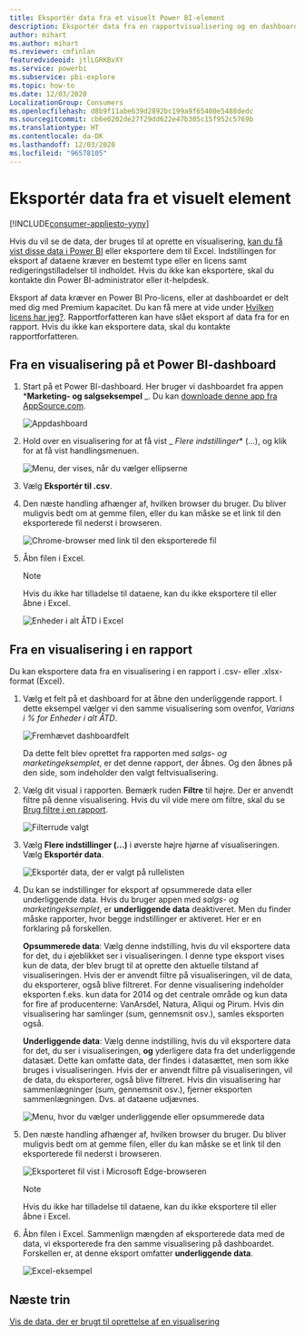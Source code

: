 ```yaml
---
title: Eksportér data fra et visuelt Power BI-element
description: Eksportér data fra en rapportvisualisering og en dashboardvisualisering, og få dem vist i Excel.
author: mihart
ms.author: mihart
ms.reviewer: cmfinlan
featuredvideoid: jtlLGRKBvXY
ms.service: powerbi
ms.subservice: pbi-explore
ms.topic: how-to
ms.date: 12/03/2020
LocalizationGroup: Consumers
ms.openlocfilehash: d8b9f11abe639d2892bc199a9f65400e5488dedc
ms.sourcegitcommit: cb6e0202de27f29dd622e47b305c15f952c5769b
ms.translationtype: HT
ms.contentlocale: da-DK
ms.lasthandoff: 12/03/2020
ms.locfileid: "96578105"
---
```

# <a name="export-data-from-a-visual"></a>Eksportér data fra et visuelt element

[!INCLUDE[consumer-appliesto-yyny](../includes/consumer-appliesto-yyny.md)]


Hvis du vil se de data, der bruges til at oprette en visualisering, [kan du få vist disse data i Power BI](end-user-show-data.md) eller eksportere dem til Excel. Indstillingen for eksport af dataene kræver en bestemt type eller en licens samt redigeringstilladelser til indholdet. Hvis du ikke kan eksportere, skal du kontakte din Power BI-administrator eller it-helpdesk. 

Eksport af data kræver en Power BI Pro-licens, eller at dashboardet er delt med dig med Premium kapacitet. Du kan få mere at vide under [Hvilken licens har jeg?](end-user-license.md). Rapportforfatteren kan have slået eksport af data fra for en rapport. Hvis du ikke kan eksportere data, skal du kontakte rapportforfatteren.


## <a name="from-a-visual-on-a-power-bi-dashboard"></a>Fra en visualisering på et Power BI-dashboard

1. Start på et Power BI-dashboard. Her bruger vi dashboardet fra appen ***Marketing- og salgseksempel** _. Du kan [downloade denne app fra AppSource.com](https://appsource.microsoft.com/en-us/product/power-bi/microsoft-retail-analysis-sample.salesandmarketingsample
).

    ![Appdashboard](media/end-user-export/power-bi-dashboard.png)

2. Hold over en visualisering for at få vist _ *Flere indstillinger** (...), og klik for at få vist handlingsmenuen.

    ![Menu, der vises, når du vælger ellipserne](media/end-user-export/power-bi-option-menu.png)

3. Vælg **Eksportér til .csv**.

4. Den næste handling afhænger af, hvilken browser du bruger. Du bliver muligvis bedt om at gemme filen, eller du kan måske se et link til den eksporterede fil nederst i browseren. 

    ![Chrome-browser med link til den eksporterede fil](media/end-user-export/power-bi-dashboards-export.png)

5. Åbn filen i Excel. 

    > [!NOTE]
    > Hvis du ikke har tilladelse til dataene, kan du ikke eksportere til eller åbne i Excel.  

    ![Enheder i alt ÅTD i Excel](media/end-user-export/power-bi-excel.png)


## <a name="from-a-visual-in-a-report"></a>Fra en visualisering i en rapport
Du kan eksportere data fra en visualisering i en rapport i .csv- eller .xlsx-format (Excel). 

1. Vælg et felt på et dashboard for at åbne den underliggende rapport.  I dette eksempel vælger vi den samme visualisering som ovenfor, *Varians i % for Enheder i alt ÅTD*. 

    ![Fremhævet dashboardfelt](media/end-user-export/power-bi-export-tile.png)

    Da dette felt blev oprettet fra rapporten med *salgs- og marketingeksemplet*, er det denne rapport, der åbnes. Og den åbnes på den side, som indeholder den valgt feltvisualisering. 

2. Vælg dit visual i rapporten. Bemærk ruden **Filtre** til højre. Der er anvendt filtre på denne visualisering. Hvis du vil vide mere om filtre, skal du se [Brug filtre i en rapport](end-user-report-filter.md).

    ![Filterrude valgt](media/end-user-export/power-bi-export-filter-pane.png)


3. Vælg **Flere indstillinger (...)** i øverste højre hjørne af visualiseringen. Vælg **Eksportér data**.

    ![Eksportér data, der er valgt på rullelisten](media/end-user-export/power-bi-export-reports.png)

4. Du kan se indstillinger for eksport af opsummerede data eller underliggende data. Hvis du bruger appen med *salgs- og marketingeksemplet*, er **underliggende data** deaktiveret. Men du finder måske rapporter, hvor begge indstillinger er aktiveret. Her er en forklaring på forskellen.

    **Opsummerede data**: Vælg denne indstilling, hvis du vil eksportere data for det, du i øjeblikket ser i visualiseringen.  I denne type eksport vises kun de data, der blev brugt til at oprette den aktuelle tilstand af visualiseringen. Hvis der er anvendt filtre på visualiseringen, vil de data, du eksporterer, også blive filtreret. For denne visualisering indeholder eksporten f.eks. kun data for 2014 og det centrale område og kun data for fire af producenterne: VanArsdel, Natura, Aliqui og Pirum. Hvis din visualisering har samlinger (sum, gennemsnit osv.), samles eksporten også. 
  

    **Underliggende data**: Vælg denne indstilling, hvis du vil eksportere data for det, du ser i visualiseringen, **og** yderligere data fra det underliggende datasæt.  Dette kan omfatte data, der findes i datasættet, men som ikke bruges i visualiseringen. Hvis der er anvendt filtre på visualiseringen, vil de data, du eksporterer, også blive filtreret.  Hvis din visualisering har sammenlægninger (sum, gennemsnit osv.), fjerner eksporten sammenlægningen. Dvs. at dataene udjævnes. 

    ![Menu, hvor du vælger underliggende eller opsummerede data](media/end-user-export/power-bi-export-underlying.png)

5. Den næste handling afhænger af, hvilken browser du bruger. Du bliver muligvis bedt om at gemme filen, eller du kan måske se et link til den eksporterede fil nederst i browseren. 

    ![Eksporteret fil vist i Microsoft Edge-browseren](media/end-user-export/power-bi-export-edge-screen.png)

    > [!NOTE]
    > Hvis du ikke har tilladelse til dataene, kan du ikke eksportere til eller åbne i Excel.  


6. Åbn filen i Excel. Sammenlign mængden af eksporterede data med de data, vi eksporterede fra den samme visualisering på dashboardet. Forskellen er, at denne eksport omfatter **underliggende data**. 

    ![Excel-eksempel](media/end-user-export/power-bi-underlying.png)

## <a name="next-steps"></a>Næste trin

[Vis de data, der er brugt til oprettelse af en visualisering](end-user-show-data.md)